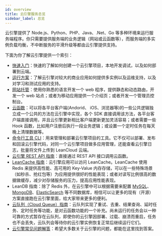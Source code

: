 ```yaml
---
id: overview
title: 云引擎服务总览
sidebar_label: 总览 
---
```




云引擎提供了 Node.js、Python、PHP、Java、.Net、Go 等多种环境来运行服务端程序。你只需要提供服务端的业务逻辑（网站或云函数等），而服务端的多实例负载均衡，不中断服务的平滑升级等都由云引擎提供支持。

下面为你了解云引擎提供一个索引：

* [快速入门](/sdk/engine/guide/quickstart)：快速的了解如何创建一个云引擎项目，本地开发调试，以及如何部署到云端。
* [运行方案](/sdk/engine/guide/plan)：了解云引擎对较大的商业应用如何提供多实例以及运维支持，以及对学习和测试应用的支持。
* [网站托管](/sdk/engine/guide/webhosting)：使用你熟悉的语言开发一个 web 程序，提供静态和动态路由，开发一个 web 站点；或者为移动应用提供一个介绍页；或者开发一个管理员控制台。
* [云函数](/sdk/engine/guide/cloudfunction)：可以将各平台客户端(Andorid、 iOS、浏览器等)的一些公共逻辑独立成一个公共的方法在云引擎中实现，各个 SDK 直接调用该方法，各平台客户端直接调用，并且云引擎更新相比客户端更新更加灵活容易；或者需要一些 Hook 函数，比如用户注册后执行一段业务逻辑；或设置一个定时任务在每天晚上清理数据等。
* [命令行工具 CLI](/sdk/engine/guide/cli)：用来管理和部署云引擎项目的工具。它不仅可以部署、发布和回滚云引擎代码，对同一个云引擎项目做多应用管理，还能查看云引擎日志，批量将文件上传到 LeanCloud 云端。
* [云引擎 REST API 指南](/sdk/engine/guide/rest)：直接通过 REST API 接口调用云函数。
* [LeanCache 指南](/sdk/engine/guide/redis)：云引擎应用可以访问 LeanCache。LeanCache 使用 Redis 来提供高性能、高可用的 Key-Value 内存存储，可以在一些特殊场景（如秒杀、抢红包等）为应用提供很好的性能表现；或者对读写比例很高的数据做缓存，减少对存储服务的压力，提高应用性能表现。
* LeanDB 指南：除了 Redis 外，在云引擎中可以根据需要来配置 [MySQL](/sdk/engine/guide/mysql)、[MongoDB](/sdk/engine/guide/mongo)、[ElasticSearch](/sdk/engine/guide/es) 等不同数据库，相信可以让更多的现有（开源）方案直接跑在云引擎里面，给大家带来更多的便利。
* [云队列（Cloud Queue）指南](/sdk/engine/guide/cloudqueue)：云队列实现了重试、去重、结果查询、延时任务、定时任务等功能，是对云函数功能的一个补充。尚未运行的任务会以一种可靠的方式暂存在云队列，即使你的云引擎因部署、过载、崩溃而重启，任务也不会丢失，云队列会等待你的云引擎实例恢复正常后继续运行它们。
* [云引擎常见问题解答](/sdk/engine/guide/faq)：希望大多数关于云引擎的问题，都能在这里找到答案。

